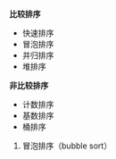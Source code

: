 **比较排序**
  * 快速排序
  * 冒泡排序
  * 并归排序
  * 堆排序
  
 **非比较排序**
   * 计数排序
   * 基数排序
   * 桶排序
  
 1. 冒泡排序（bubble sort）
 